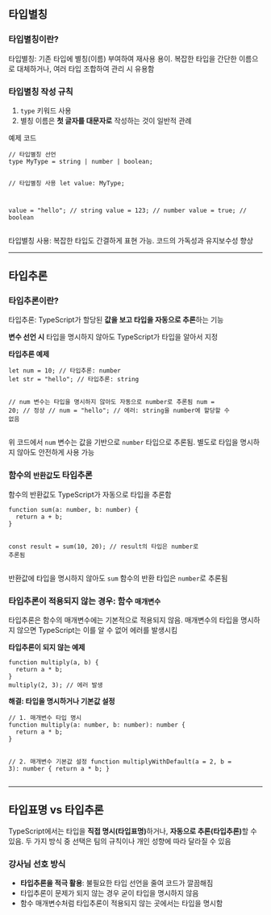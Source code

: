 <h2 id="타입별칭"><strong>타입별칭</strong></h2>
<h3 id="타입별칭이란">타입별칭이란?</h3>
<p>타입별칭: 기존 타입에 별칭(이름) 부여하여 재사용 용이. 복잡한 타입을 간단한 이름으로 대체하거나, 여러 타입 조합하여 관리 시 유용함</p>
<h3 id="타입별칭-작성-규칙">타입별칭 작성 규칙</h3>
<ol>
<li><code>type</code> 키워드 사용</li>
<li>별칭 이름은 <strong>첫 글자를 대문자로</strong> 작성하는 것이 일반적 관례</li>
</ol>
<p>예제 코드</p>
<pre><code class="language-tsx">// 타입별칭 선언
type MyType = string | number | boolean;

// 타입별칭 사용
let value: MyType;

value = &quot;hello&quot;;  // string
value = 123;      // number
value = true;     // boolean</code></pre>
<p>타입별칭 사용: 복잡한 타입도 간결하게 표현 가능. 코드의 가독성과 유지보수성 향상</p>
<hr />
<h2 id="타입추론"><strong>타입추론</strong></h2>
<h3 id="타입추론이란">타입추론이란?</h3>
<p>타입추론: TypeScript가 할당된 <strong>값을 보고 타입을 자동으로 추론</strong>하는 기능</p>
<p><strong>변수 선언 시</strong> 타입을 명시하지 않아도 TypeScript가 타입을 알아서 지정</p>
<p><strong>타입추론 예제</strong></p>
<pre><code class="language-tsx">let num = 10; // 타입추론: number
let str = &quot;hello&quot;; // 타입추론: string

// num 변수는 타입을 명시하지 않아도 자동으로 number로 추론됨
num = 20; // 정상
// num = &quot;hello&quot;; // 에러: string을 number에 할당할 수 없음</code></pre>
<p>위 코드에서 <code>num</code> 변수는 값을 기반으로 <code>number</code> 타입으로 추론됨. 별도로 타입을 명시하지 않아도 안전하게 사용 가능</p>
<h3 id="함수의-반환값도-타입추론">함수의 <code>반환값</code>도 타입추론</h3>
<p>함수의 반환값도 TypeScript가 자동으로 타입을 추론함</p>
<pre><code class="language-tsx">function sum(a: number, b: number) {
  return a + b;
}

const result = sum(10, 20); // result의 타입은 number로 추론됨</code></pre>
<p>반환값에 타입을 명시하지 않아도 <code>sum</code> 함수의 반환 타입은 <code>number</code>로 추론됨</p>
<h3 id="타입추론이-적용되지-않는-경우-함수-매개변수"><strong>타입추론이 적용되지 않는 경우: 함수 <code>매개변수</code></strong></h3>
<p>타입추론은 함수의 매개변수에는 기본적으로 적용되지 않음. 매개변수의 타입을 명시하지 않으면 TypeScript는 이를 알 수 없어 에러를 발생시킴</p>
<p><strong>타입추론이 되지 않는 예제</strong></p>
<pre><code class="language-tsx">function multiply(a, b) {
  return a * b;
}
multiply(2, 3); // 에러 발생</code></pre>
<p><strong>해결: 타입을 명시하거나 기본값 설정</strong></p>
<pre><code class="language-tsx">// 1. 매개변수 타입 명시
function multiply(a: number, b: number): number {
  return a * b;
}

// 2. 매개변수 기본값 설정
function multiplyWithDefault(a = 2, b = 3): number {
  return a * b;
}</code></pre>
<hr />
<h2 id="타입표명-vs-타입추론"><strong>타입표명 vs 타입추론</strong></h2>
<p>TypeScript에서는 타입을 <strong>직접 명시(타입표명)</strong>하거나, <strong>자동으로 추론(타입추론)</strong>할 수 있음. 두 가지 방식 중 선택은 팀의 규칙이나 개인 성향에 따라 달라질 수 있음</p>
<h3 id="강사님-선호-방식">강사님 선호 방식</h3>
<ul>
<li><strong>타입추론을 적극 활용</strong>: 불필요한 타입 선언을 줄여 코드가 깔끔해짐</li>
<li>타입추론이 문제가 되지 않는 경우 굳이 타입을 명시하지 않음</li>
<li>함수 매개변수처럼 타입추론이 적용되지 않는 곳에서는 타입을 명시함</li>
</ul>